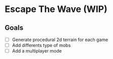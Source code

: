 # Escape The Wave (WIP)

## Goals

- [ ] Generate procedural 2d terrain for each game
- [ ] Add differents type of mobs
- [ ] Add a multiplayer mode